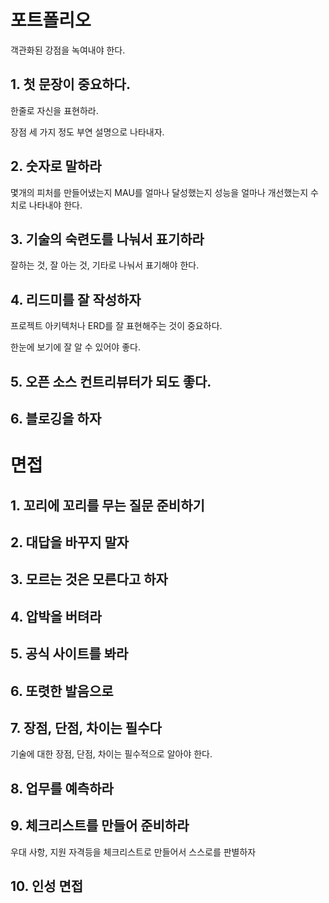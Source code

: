 # 포트폴리오

객관화된 강점을 녹여내야 한다.

## 1. 첫 문장이 중요하다.

한줄로 자신을 표현하라.

장점 세 가지 정도 부연 설명으로 나타내자.

## 2. 숫자로 말하라

몇개의 피처를 만들어냈는지 MAU를 얼마나 달성했는지 성능을 얼마나 개선했는지 수치로 나타내야 한다.

## 3. 기술의 숙련도를 나눠서 표기하라

잘하는 것, 잘 아는 것, 기타로 나눠서 표기해야 한다.

## 4. 리드미를 잘 작성하자

프로젝트 아키텍처나 ERD를 잘 표현해주는 것이 중요하다.

한눈에 보기에 잘 알 수 있어야 좋다.

## 5. 오픈 소스 컨트리뷰터가 되도 좋다.

## 6. 블로깅을 하자

# 면접

## 1. 꼬리에 꼬리를 무는 질문 준비하기

## 2. 대답을 바꾸지 말자

## 3. 모르는 것은 모른다고 하자

## 4. 압박을 버텨라

## 5. 공식 사이트를 봐라

## 6. 또렷한 발음으로

## 7. 장점, 단점, 차이는 필수다

기술에 대한 장점, 단점, 차이는 필수적으로 알아야 한다.

## 8. 업무를 예측하라

## 9. 체크리스트를 만들어 준비하라

우대 사항, 지원 자격등을 체크리스트로 만들어서 스스로를 판별하자

## 10. 인성 면접

